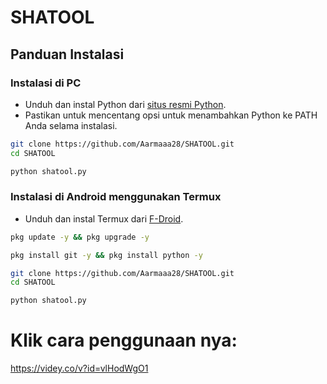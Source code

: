 # SHATOOL

## Panduan Instalasi

### Instalasi di PC

   - Unduh dan instal Python dari [situs resmi Python](https://www.python.org/downloads/).
   - Pastikan untuk mencentang opsi untuk menambahkan Python ke PATH Anda selama instalasi.

   ```sh
   git clone https://github.com/Aarmaaa28/SHATOOL.git
   cd SHATOOL
   ```
   
   ```sh
   python shatool.py
   ```

### Instalasi di Android menggunakan Termux

   - Unduh dan instal Termux dari [F-Droid](https://f-droid.org/repo/com.termux_1000.apk).

   ```sh
   pkg update -y && pkg upgrade -y
   ```

   ```sh
   pkg install git -y && pkg install python -y
   ```

   ```sh
   git clone https://github.com/Aarmaaa28/SHATOOL.git
   cd SHATOOL
   ```

   ```sh
   python shatool.py
   ```

# Klik cara penggunaan nya:
https://videy.co/v?id=vlHodWgO1
